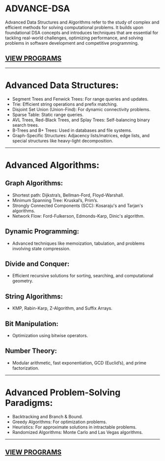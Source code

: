 # ADVANCE-DSA

Advanced Data Structures and Algorithms refer to the study of complex and efficient methods for solving computational problems. It builds upon foundational DSA concepts and introduces techniques that are essential for tackling real-world challenges, optimizing performance, and solving problems in software development and competitive programming.
## [VIEW PROGRAMS](https://jitendravermaer.github.io/Social-Media-Platform/) 

---

# Advanced Data Structures:

- Segment Trees and Fenwick Trees: For range queries and updates.
- Trie: Efficient string operations and prefix matching.
- Disjoint Set Union (Union-Find): For dynamic connectivity problems.
- Sparse Table: Static range queries.
- AVL Trees, Red-Black Trees, and Splay Trees: Self-balancing binary search trees.
- B-Trees and B+ Trees: Used in databases and file systems.
- Graph-Specific Structures: Adjacency lists/matrices, edge lists, and special structures like heavy-light decomposition.

---

# Advanced Algorithms:

## Graph Algorithms:
- Shortest path: Dijkstra’s, Bellman-Ford, Floyd-Warshall.
- Minimum Spanning Tree: Kruskal’s, Prim’s.
- Strongly Connected Components (SCC): Kosaraju's and Tarjan's algorithms.
- Network Flow: Ford-Fulkerson, Edmonds-Karp, Dinic's algorithm.

## Dynamic Programming:
- Advanced techniques like memoization, tabulation, and problems involving state compression.

## Divide and Conquer:
- Efficient recursive solutions for sorting, searching, and computational geometry.

## String Algorithms:
- KMP, Rabin-Karp, Z-Algorithm, and Suffix Arrays.

## Bit Manipulation:
- Optimization using bitwise operators.

## Number Theory:
- Modular arithmetic, fast exponentiation, GCD (Euclid’s), and prime factorization.

---

# Advanced Problem-Solving Paradigms:

- Backtracking and Branch & Bound.
- Greedy Algorithms: For optimization problems.
- Heuristics: For approximate solutions in intractable problems.
- Randomized Algorithms: Monte Carlo and Las Vegas algorithms.

---
## [VIEW PROGRAMS](https://jitendravermaer.github.io/Social-Media-Platform/) 

